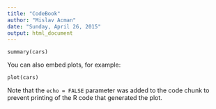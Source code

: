```yaml
---
title: "CodeBook"
author: "Mislav Acman"
date: "Sunday, April 26, 2015"
output: html_document
---
```


```{r}
summary(cars)
```

You can also embed plots, for example:

```{r, echo=FALSE}
plot(cars)
```

Note that the `echo = FALSE` parameter was added to the code chunk to prevent printing of the R code that generated the plot.
